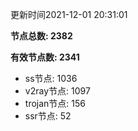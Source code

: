 更新时间2021-12-01 20:31:01

**节点总数: 2382**

**有效节点数: 2341**

- ss节点: 1036
- v2ray节点: 1097
- trojan节点: 156
- ssr节点: 52
